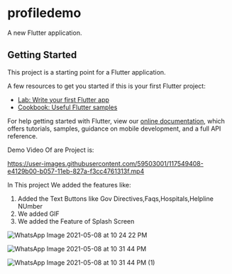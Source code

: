 # profiledemo

A new Flutter application.

## Getting Started

This project is a starting point for a Flutter application.

A few resources to get you started if this is your first Flutter project:

- [Lab: Write your first Flutter app](https://flutter.dev/docs/get-started/codelab)
- [Cookbook: Useful Flutter samples](https://flutter.dev/docs/cookbook)

For help getting started with Flutter, view our
[online documentation](https://flutter.dev/docs), which offers tutorials,
samples, guidance on mobile development, and a full API reference.


Demo Video Of are Project is:



https://user-images.githubusercontent.com/59503001/117549408-e4129b00-b057-11eb-827a-f3cc4761313f.mp4




In This project We added the features like:
1) Added the Text Buttons like Gov Directives,Faqs,Hospitals,Helpline NUmber
2) We added GIF
3) We added the Feature of Splash Screen

![WhatsApp Image 2021-05-08 at 10 24 22 PM](https://user-images.githubusercontent.com/59503001/117547392-fc30ed00-b04c-11eb-84e2-0f525b1c1bdd.jpeg)

![WhatsApp Image 2021-05-08 at 10 31 44 PM](https://user-images.githubusercontent.com/59503001/117547470-634ea180-b04d-11eb-8b6d-8f85f8c4b633.jpeg)

![WhatsApp Image 2021-05-08 at 10 31 44 PM (1)](https://user-images.githubusercontent.com/59503001/117547476-68135580-b04d-11eb-9a8c-dbde7fc1a5c6.jpeg)

